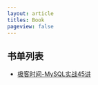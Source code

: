 ```yaml
---
layout: article
titles: Book
pageview: false
---
```


## 书单列表

+ [极客时间-MySQL实战45讲](./2021/11/16/mysql45.html)
